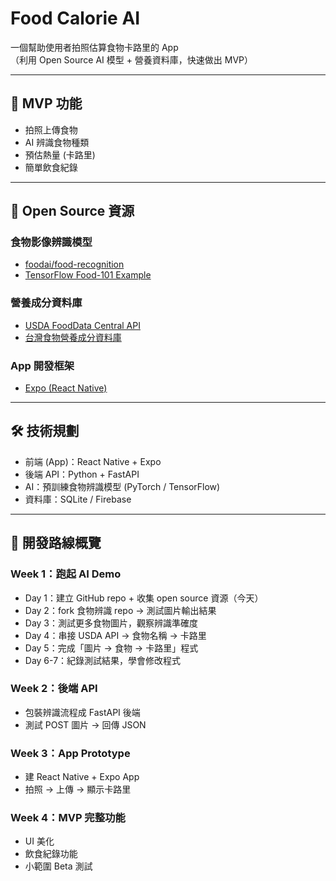 # Food Calorie AI

一個幫助使用者拍照估算食物卡路里的 App  
（利用 Open Source AI 模型 + 營養資料庫，快速做出 MVP）

---

## 🎯 MVP 功能
- 拍照上傳食物
- AI 辨識食物種類
- 預估熱量 (卡路里)
- 簡單飲食紀錄

---

## 🔗 Open Source 資源

### 食物影像辨識模型
- [foodai/food-recognition](https://github.com/ankit-ai/food-recognition)  
- [TensorFlow Food-101 Example](https://github.com/tensorflow/datasets/blob/master/docs/catalog/food101.md)  

### 營養成分資料庫
- [USDA FoodData Central API](https://fdc.nal.usda.gov/api-guide.html)  
- [台灣食物營養成分資料庫](https://consumer.fda.gov.tw/Food/TFND.aspx)  

### App 開發框架
- [Expo (React Native)](https://expo.dev/)  

---

## 🛠 技術規劃
- 前端 (App)：React Native + Expo
- 後端 API：Python + FastAPI
- AI：預訓練食物辨識模型 (PyTorch / TensorFlow)
- 資料庫：SQLite / Firebase  

---

## 📆 開發路線概覽

### Week 1：跑起 AI Demo
- Day 1：建立 GitHub repo + 收集 open source 資源（今天）
- Day 2：fork 食物辨識 repo → 測試圖片輸出結果
- Day 3：測試更多食物圖片，觀察辨識準確度
- Day 4：串接 USDA API → 食物名稱 → 卡路里
- Day 5：完成「圖片 → 食物 → 卡路里」程式
- Day 6-7：紀錄測試結果，學會修改程式

### Week 2：後端 API
- 包裝辨識流程成 FastAPI 後端
- 測試 POST 圖片 → 回傳 JSON

### Week 3：App Prototype
- 建 React Native + Expo App
- 拍照 → 上傳 → 顯示卡路里

### Week 4：MVP 完整功能
- UI 美化
- 飲食紀錄功能
- 小範圍 Beta 測試
